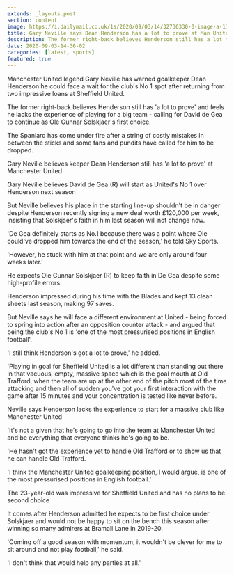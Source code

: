 ```yaml
---
extends: _layouts.post
section: content
image: https://i.dailymail.co.uk/1s/2020/09/03/14/32736330-0-image-a-134_1599139174380.jpg 
title: Gary Neville says Dean Henderson has a lot to prove at Man United and backs De Gea for No 1 spot 
description: The former right-back believes Henderson still has a lot to prove and feels he lacks the experience of playing for a big team - calling for David de Gea to continue as first choice goalkeeper. 
date: 2020-09-03-14-36-02 
categories: [latest, sports] 
featured: true 
--- 
```

Manchester United legend Gary Neville has warned goalkeeper Dean Henderson he could face a wait for the club's No 1 spot after returning from two impressive loans at Sheffield United.

The former right-back believes Henderson still has 'a lot to prove' and feels he lacks the experience of playing for a big team - calling for David de Gea to continue as Ole Gunnar Solskjaer's first choice.

The Spaniard has come under fire after a string of costly mistakes in between the sticks and some fans and pundits have called for him to be dropped.  

Gary Neville believes keeper Dean Henderson still has 'a lot to prove' at Manchester United 

Gary Neville believes David de Gea (R) will start as United's No 1 over Henderson next season 

But Neville believes his place in the starting line-up shouldn't be in danger despite Henderson recently signing a new deal worth £120,000 per week, insisting that Solskjaer's faith in him last season will not change now.   

'De Gea definitely starts as No.1 because there was a point where Ole could've dropped him towards the end of the season,' he told Sky Sports. 

'However, he stuck with him at that point and we are only around four weeks later.'

He expects Ole Gunnar Solskjaer (R) to keep faith in De Gea despite some high-profile errors 

Henderson impressed during his time with the Blades and kept 13 clean sheets last season, making 97 saves. 

But Neville says he will face a different environment at United - being forced to spring into action after an opposition counter attack - and argued that being the club's No 1 is 'one of the most pressurised positions in English football'.

'I still think Henderson's got a lot to prove,' he added.

'Playing in goal for Sheffield United is a lot different than standing out there in that vacuous, empty, massive space which is the goal mouth at Old Trafford, when the team are up at the other end of the pitch most of the time attacking and then all of sudden you've got your first interaction with the game after 15 minutes and your concentration is tested like never before.

Neville says Henderson lacks the experience to start for a massive club like Manchester United

'It's not a given that he's going to go into the team at Manchester United and be everything that everyone thinks he's going to be.

'He hasn't got the experience yet to handle Old Trafford or to show us that he can handle Old Trafford.

'I think the Manchester United goalkeeping position, I would argue, is one of the most pressurised positions in English football.'

The 23-year-old was impressive for Sheffield United and has no plans to be second choice 

It comes after Henderson admitted he expects to be first choice under Solskjaer and would not be happy to sit on the bench this season after winning so many admirers at Bramall Lane in 2019-20. 

'Coming off a good season with momentum, it wouldn't be clever for me to sit around and not play football,' he said.

'I don't think that would help any parties at all.'

